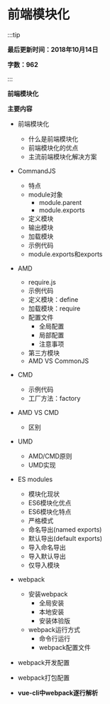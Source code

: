 # 前端模块化

:::tip

**最后更新时间：2018年10月14日**

**字数：962**

:::


**前端模块化**

**主要内容**

* 前端模块化
    * 什么是前端模块化
    * 前端模块化的优点
    * 主流前端模块化解决方案

* CommandJS
    * 特点
    * module对象
        * module.parent
        * module.exports
    * 定义模块
    * 输出模块
    * 加载模块
    * 示例代码
    * module.exports和exports

* AMD
    * require.js
    * 示例代码
    * 定义模块：define
    * 加载模块：require
    * 配置文件
        * 全局配置
        * 局部配置
        * 注意事项
    * 第三方模块
    * AMD VS CommonJS

* CMD
    * 示例代码
    * 工厂方法：factory

* AMD VS CMD
    * 区别

* UMD
    * AMD/CMD原则
    * UMD实现

* ES modules
    * 模块化现状
    * ES6模块化优点
    * ES6模块化特点
    * 严格模式
    * 命名导出(named exports)
    * 默认导出(default exports)
    * 导入命名导出
    * 导入默认导出
    * 仅导入模块

* webpack
    * 安装webpack
        * 全局安装
        * 本地安装
        * 安装体验版
    * webpack运行方式
        * 命令行运行
        * webpack配置文件

* webpack开发配置
* webpack打包配置
* **vue-cli中webpack逐行解析**